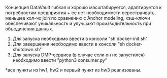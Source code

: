 Концепция DataVault гибкая и хорошо масштабируется, адаптируется к потребностям предприятия + ее нет необходимости перестраивать, меньшее кол-чо join
по сравнению с Anchor modeling, хэш-ключи обеспечивают уникальность и улучшают производительность при объединении данных.

1. Для запуска необходимо ввести в консоли "sh docker-init.sh"
2. Для завершения необходимо ввести в консоли "sh docker-shutdown.sh"
3. Для запуска DMP-сервиса (в случае если он не запустился) необходимо ввести "python3 consumer.py"

*все пункты из hw1, hw2 и первый пункт из hw3 реализованы. 
